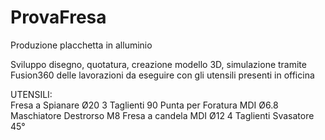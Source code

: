 # ProvaFresa
Produzione placchetta in alluminio

Sviluppo disegno, quotatura, creazione modello 3D, simulazione tramite Fusion360 delle lavorazioni da eseguire con gli utensili presenti in officina

UTENSILI:  
Fresa a Spianare Ø20 3 Taglienti 90
Punta per Foratura MDI Ø6.8
Maschiatore Destrorso M8
Fresa a candela MDI Ø12 4 Taglienti
Svasatore 45°



